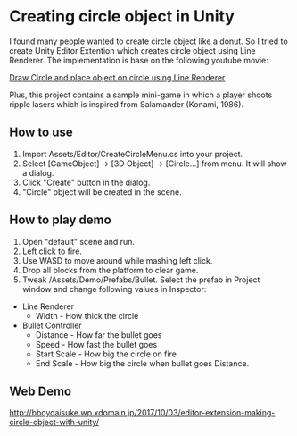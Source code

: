 # Creating circle object in Unity
I found many people wanted to create circle object like a donut. So I tried to create Unity Editor Extention which creates circle object using Line Renderer.
The implementation is base on the following youtube movie:

[Draw Circle and place object on circle using Line Renderer](https://www.youtube.com/watch?v=BoDwchoM9Ic)

Plus, this project contains a sample mini-game in which a player shoots ripple lasers which is inspired from Salamander (Konami, 1986).

## How to use
1. Import Assets/Editor/CreateCircleMenu.cs into your project.
1. Select [GameObject] -> [3D Object] -> [Circle...] from menu. It will show a dialog.
1. Click "Create" button in the dialog.
1. "Circle" object will be created in the scene.

## How to play demo
1. Open "default" scene and run.
1. Left click to fire.
1. Use WASD to move around while mashing left click.
1. Drop all blocks from the platform to clear game.
1. Tweak /Assets/Demo/Prefabs/Bullet.  Select the prefab in Project window and change following values in Inspector:
  - Line Renderer
    - Width - How thick the circle
  - Bullet Controller
    - Distance - How far the bullet goes
    - Speed - How fast the bullet goes
    - Start Scale - How big the circle on fire
    - End Scale - How big the circle when bullet goes Distance.

## Web Demo
http://bboydaisuke.wp.xdomain.jp/2017/10/03/editor-extension-making-circle-object-with-unity/
